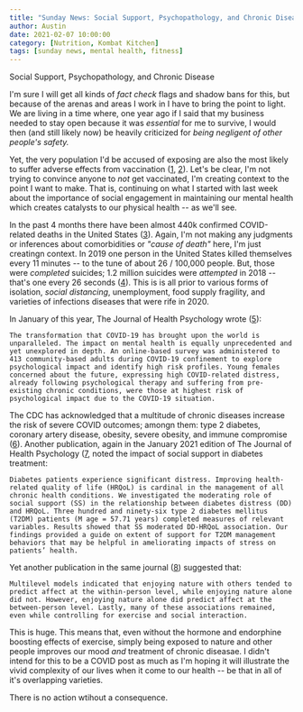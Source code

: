```yaml
---
title: "Sunday News: Social Support, Psychopathology, and Chronic Disease"
author: Austin
date: 2021-02-07 10:00:00
category: [Nutrition, Kombat Kitchen]
tags: [sunday news, mental health, fitness]
---
```


Social Support, Psychopathology, and Chronic Disease

I'm sure I will get all kinds of *fact check* flags and shadow bans for this, but because of the arenas and areas I work in I have to bring the point to light.  We are living in a time where, one year ago if I said that my business needed to stay open because it was *essential* for me to survive, I would then (and still likely now) be heavily criticized for *being negligent of other people's safety.*

Yet, the very population I'd be accused of exposing are also the most likely to suffer adverse effects from vaccination ([1](https://www.jwatch.org/fw117380/2021/01/04/covid-19-vaccine-contraindications-mortality-risk-factors), [2](https://www.cdc.gov/vaccines/covid-19/info-by-product/clinical-considerations.html)).  Let's be clear, I'm not trying to convince anyone to *not* get vaccinated, I'm creating context to the point I want to make.  That is, continuing on what I started with last week about the importance of social engagement in  maintaining our mental health which creates catalysts to our physical health -- as we'll see.

In the past 4 months there have been almost 440k confirmed COVID-related deaths in the United States ([3](https://ourworldindata.org/coronavirus-data-explorer?zoomToSelection=true&time=2020-03-01..latest&country=IND~USA~GBR~CAN~DEU~FRA&region=World&deathsMetric=true&interval=smoothed&perCapita=true&smoothing=7&pickerMetric=total_deaths&pickerSort=desc)).  Again, I'm not making any judgments or inferences about comorbidities or *"cause of death"* here, I'm just creatingn context.  In 2019 one person in the United States killed themselves every 11 minutes -- to the tune of about 26 / 100,000 people.  But, those were *completed* suicides; 1.2 million suicides were *attempted* in 2018 -- that's one every 26 seconds ([4](https://suicidology.org/facts-and-statistics/)).  This is is all prior to various forms of isolation, *social distancing*, unemployment, food supply fragility, and varieties of infections diseases that were rife in 2020.

In January of this year, The Journal of Health Psychology wrote ([5](https://journals.sagepub.com/doi/abs/10.1177/1359105320985580)):

```
The transformation that COVID-19 has brought upon the world is unparalleled. The impact on mental health is equally unprecedented and yet unexplored in depth. An online-based survey was administered to 413 community-based adults during COVID-19 confinement to explore psychological impact and identify high risk profiles. Young females concerned about the future, expressing high COVID-related distress, already following psychological therapy and suffering from pre-existing chronic conditions, were those at highest risk of psychological impact due to the COVID-19 situation.
```

The CDC has acknowledged that a multitude of chronic diseases increase the risk of severe COVID outcomes; amongn them: type 2 diabetes, coronary artery disease, obesity, severe obesity, and immune compromise ([6](https://www.cdc.gov/coronavirus/2019-ncov/need-extra-precautions/people-with-medical-conditions.html)).  Another publication, again in the January 2021 edition of The Journal of Health Psychology ([7](https://journals.sagepub.com/doi/abs/10.1177/1359105320980821), noted the impact of social support in diabetes treatment:

```
Diabetes patients experience significant distress. Improving health-related quality of life (HRQoL) is cardinal in the management of all chronic health conditions. We investigated the moderating role of social support (SS) in the relationship between diabetes distress (DD) and HRQoL. Three hundred and ninety-six type 2 diabetes mellitus (T2DM) patients (M age = 57.71 years) completed measures of relevant variables. Results showed that SS moderated DD-HRQoL association. Our findings provided a guide on extent of support for T2DM management behaviors that may be helpful in ameliorating impacts of stress on patients’ health.
```

Yet another publication in the same journal ([8](https://journals.sagepub.com/doi/abs/10.1177/1359105320977642)) suggested that:

```
Multilevel models indicated that enjoying nature with others tended to predict affect at the within-person level, while enjoying nature alone did not. However, enjoying nature alone did predict affect at the between-person level. Lastly, many of these associations remained, even while controlling for exercise and social interaction.
```

This is huge.  This means that, even without the hormone and endorphine boosting effects of exercise, simply being exposed to nature and other people improves our mood *and* treatment of chronic diseasae.  I didn't intend for this to be a COVID post as much as I'm hoping it will illustrate the vivid complexity of our lives when it come to our health -- be that in all of it's overlapping varieties.

There is no action wtihout a consequence.